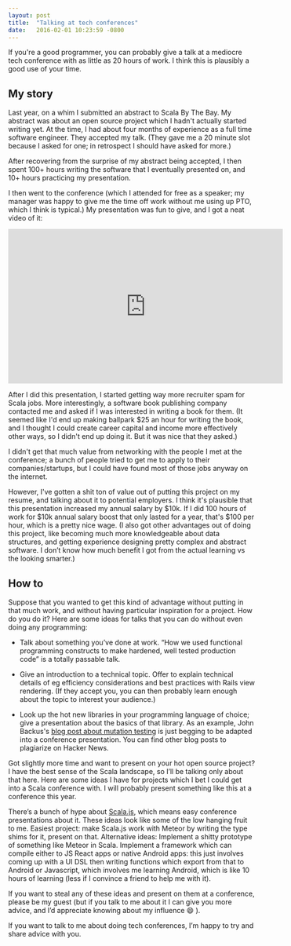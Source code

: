 ```yaml
---
layout: post
title:  "Talking at tech conferences"
date:   2016-02-01 10:23:59 -0800
---
```




If you're a good programmer, you can probably give a talk at a mediocre tech conference with as little as 20 hours of work. I think this is plausibly a good use of your time.


## My story

Last year, on a whim I submitted an abstract to Scala By The Bay. My abstract was about an open source project which I hadn't actually started writing yet. At the time, I had about four months of experience as a full time software engineer. They accepted my talk. (They gave me a 20 minute slot because I asked for one; in retrospect I should have asked for more.)

After recovering from the surprise of my abstract being accepted, I then spent 100+ hours writing the software that I eventually presented on, and 10+ hours practicing my presentation.

I then went to the conference (which I attended for free as a speaker; my manager was happy to give me the time off work without me using up PTO, which I think is typical.) My presentation was fun to give, and I got a neat video of it:

<iframe width="560" height="315" src="https://www.youtube.com/embed/oPFga7eg3Uw" frameborder="0" allowfullscreen></iframe>

After I did this presentation, I started getting way more recruiter spam for Scala jobs. More interestingly, a software book publishing company contacted me and asked if I was interested in writing a book for them. (It seemed like I'd end up making ballpark $25 an hour for writing the book, and I thought I could create career capital and income more effectively other ways, so I didn't end up doing it. But it was nice that they asked.)

I didn't get that much value from networking with the people I met at the conference; a bunch of people tried to get me to apply to their companies/startups, but I could have found most of those jobs anyway on the internet.

However, I've gotten a shit ton of value out of putting this project on my resume, and talking about it to potential employers. I think it's plausible that this presentation increased my annual salary by $10k. If I did 100 hours of work for $10k annual salary boost that only lasted for a year, that's $100 per hour, which is a pretty nice wage. (I also got other advantages out of doing this project, like becoming much more knowledgeable about data structures, and getting experience designing pretty complex and abstract software. I don’t know how much benefit I got from the actual learning vs the looking smarter.)

## How to

Suppose that you wanted to get this kind of advantage without putting in that much work, and without having particular inspiration for a project. How do you do it? Here are some ideas for talks that you can do without even doing any programming:

- Talk about something you’ve done at work. “How we used functional programming constructs to make hardened, well tested production code” is a totally passable talk.

- Give an introduction to a technical topic. Offer to explain technical details of eg efficiency considerations and best practices with Rails view rendering. (If they accept you, you can then probably learn enough about the topic to interest your audience.)

- Look up the hot new libraries in your programming language of choice; give a presentation about the basics of that library. As an example, John Backus's [blog post about mutation testing](https://blog.blockscore.com/how-to-write-better-code-using-mutation-testing/) is just begging to be adapted into a conference presentation. You can find other blog posts to plagiarize on Hacker News.

Got slightly more time and want to present on your hot open source project? I have the best sense of the Scala landscape, so I’ll be talking only about that here. Here are some ideas I have for projects which I bet I could get into a Scala conference with. I will probably present something like this at a conference this year.

There’s a bunch of hype about [Scala.js](http://www.scala-js.org/), which means easy conference presentations about it. These ideas look like some of the low hanging fruit to me. Easiest project: make Scala.js work with Meteor by writing the type shims for it, present on that. Alternative ideas: Implement a shitty prototype of something like Meteor in Scala. Implement a framework which can compile either to JS React apps or native Android apps: this just involves coming up with a UI DSL then writing functions which export from that to Android or Javascript, which involves me learning Android, which is like 10 hours of learning (less if I convince a friend to help me with it).

If you want to steal any of these ideas and present on them at a conference, please be my guest (but if you talk to me about it I can give you more advice, and I’d appreciate knowing about my influence :smile: ).

If you want to talk to me about doing tech conferences, I’m happy to try and share advice with you.

